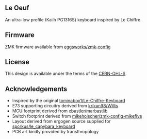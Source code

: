 ## Le Oeuf

An ultra-low profile (Kailh PG1316S) keyboard inspired by Le Chiffre.

## Firmware

ZMK firmware available from [eggsworks/zmk-config](https://github.com/eggsworks/zmk-config/)

## License

This design is available under the terms of the [CERN-OHL-S](LICENSE).

## Acknowledgements

- Inspired by the original [tominabox1/Le-Chiffre-Keyboard](https://github.com/tominabox1/Le-Chiffre-Keyboard/)
- E73 supporting circuitry derived from [krikun98/Willis](https://github.com/krikun98/Willis)
- MCU footprint derived from [ebastler/marbastlib](https://github.com/ebastler/marbastlib/)
- Switch footprint derived from [mikeholscher/zmk-config-mikefive](https://github.com/mikeholscher/zmk-config-mikefive/)
- Layout derived from ergogen source supplied for [sporkus/le_capybara_keyboard](https://github.com/sporkus/le_capybara_keyboard)
- PCB art kindly provided by transthropology
